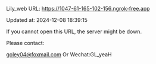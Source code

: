 Lily_web URL: https://1047-61-165-102-156.ngrok-free.app

Updated at: 2024-12-08 18:39:15

If you cannot open this URL, the server might be down.

Please contact: 

goley04@foxmail.com Or Wechat:GL_yeaH